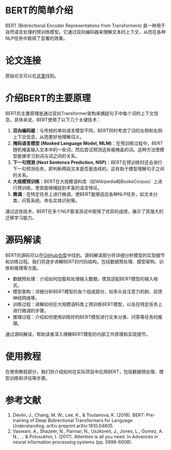 
# BERT的简单介绍
BERT (Bidirectional Encoder Representations from Transformers) 是一种用于自然语言处理的预训练模型。它通过双向编码器来理解文本的上下文，从而在各种NLP任务中取得了显著的效果。

# 论文连接
原始论文可以在[这里](https://arxiv.org/abs/1810.04805)找到。

# 介绍BERT的主要原理
BERT的主要原理是通过双向Transformer架构来捕捉句子中每个词的上下文信息。具体来说，BERT使用了以下几个关键技术：

1. **双向编码器**：与传统的单向语言模型不同，BERT同时考虑了词的左侧和右侧上下文信息，从而更好地理解词义。
2. **掩码语言模型 (Masked Language Model, MLM)**：在预训练过程中，BERT随机掩盖输入文本中的一些词，然后尝试预测这些被掩盖的词。这种方法使模型能够学习到词与词之间的关系。
3. **下一句预测 (Next Sentence Prediction, NSP)**：BERT在预训练时还会进行下一句预测任务，即判断两段文本是否是连续的。这有助于模型理解句子之间的关系。
4. **大规模预训练**：BERT在大规模语料库（如Wikipedia和BooksCorpus）上进行预训练，使其能够捕捉到丰富的语言特征。
5. **微调**：在特定任务上进行微调，使BERT能够适应各种NLP任务，如文本分类、问答系统、命名实体识别等。

通过这些技术，BERT在多个NLP基准测试中取得了优异的成绩，展示了其强大的迁移学习能力。


# 源码解读
BERT的源码可以在[GitHub仓库](https://github.com/google-research/bert)中找到。源码解读部分将详细分析模型的实现细节和训练过程。我们将逐步讲解BERT的代码结构，包括数据预处理、模型架构、训练和推理等方面。

- 数据预处理：介绍如何加载和处理输入数据，使其适配BERT模型的输入格式。
- 模型架构：详细分析BERT模型的各个组成部分，如多头自注意力机制、前馈神经网络等。
- 训练过程：讲解如何在大规模语料库上预训练BERT模型，以及在特定任务上进行微调的步骤。
- 推理过程：介绍如何使用训练好的BERT模型进行文本分类、问答等任务的推理。

通过源码解读，帮助读者深入理解BERT模型的内部工作原理和实现细节。


# 使用教程
在使用教程部分，我们将介绍如何在实际项目中应用BERT，包括数据预处理、模型训练和评估等步骤。

# 参考文献
1. Devlin, J., Chang, M. W., Lee, K., & Toutanova, K. (2018). BERT: Pre-training of Deep Bidirectional Transformers for Language Understanding. arXiv preprint arXiv:1810.04805.
2. Vaswani, A., Shazeer, N., Parmar, N., Uszkoreit, J., Jones, L., Gomez, A. N., ... & Polosukhin, I. (2017). Attention is all you need. In Advances in neural information processing systems (pp. 5998-6008).

